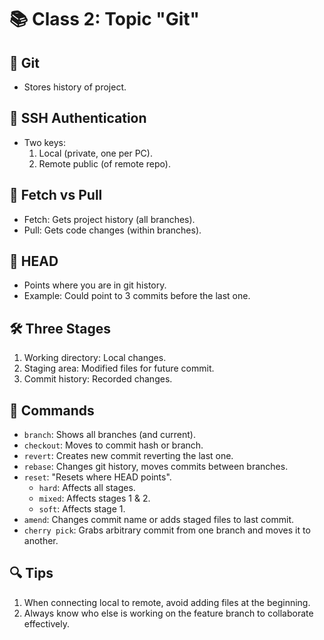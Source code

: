 # 📚 Class 2: Topic "Git"

## 📁 Git
- Stores history of project.

## 🔑 SSH Authentication
- Two keys:
  1) Local (private, one per PC).
  2) Remote public (of remote repo).

## 🔄 Fetch vs Pull
- Fetch: Gets project history (all branches).
- Pull: Gets code changes (within branches).

## 📍 HEAD
- Points where you are in git history.
- Example: Could point to 3 commits before the last one.

## 🛠️ Three Stages
1) Working directory: Local changes.
2) Staging area: Modified files for future commit.
3) Commit history: Recorded changes.

## 🔧 Commands
- `branch`: Shows all branches (and current).
- `checkout`: Moves to commit hash or branch.
- `revert`: Creates new commit reverting the last one.
- `rebase`: Changes git history, moves commits between branches.
- `reset`: "Resets where HEAD points".
  - `hard`: Affects all stages.
  - `mixed`: Affects stages 1 & 2.
  - `soft`: Affects stage 1.
- `amend`: Changes commit name or adds staged files to last commit.
- `cherry pick`: Grabs arbitrary commit from one branch and moves it to another.

## 🔍 Tips
1) When connecting local to remote, avoid adding files at the beginning.
2) Always know who else is working on the feature branch to collaborate effectively.
